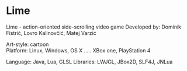 Lime
====

Lime - action-oriented side-scrolling video game
Developed by: Dominik Fistrić, Lovro Kalinovčić, Matej Varzić  

Art-style: cartoon  
Platform: Linux, Windows, OS X ..... XBox one, PlayStation 4  

Language: Java, Lua, GLSL
Libraries: LWJGL, JBox2D, SLF4J, JNLua
